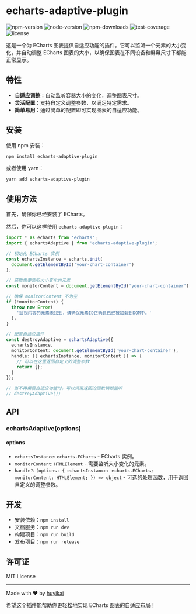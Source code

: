 # echarts-adaptive-plugin

![npm-version](https://flat.badgen.net/npm/v/echarts-adaptive-plugin) ![node-version](https://flat.badgen.net/npm/node/echarts-adaptive-plugin) ![npm-downloads](https://flat.badgen.net/npm/dw/echarts-adaptive-plugin) ![test-coverage](https://flat.badgen.net/codecov/c/github/huyikai/echarts-adaptive-plugin) ![license](https://flat.badgen.net/npm/license/echarts-adaptive-plugin)

这是一个为 ECharts 图表提供自适应功能的插件。它可以监听一个元素的大小变化，并自动调整 ECharts 图表的大小，以确保图表在不同设备和屏幕尺寸下都能正常显示。

## 特性

- **自适应调整**：自动监听容器大小的变化，调整图表尺寸。
- **灵活配置**：支持自定义调整参数，以满足特定需求。
- **简单易用**：通过简单的配置即可实现图表的自适应功能。

## 安装

使用 npm 安装：

```bash
npm install echarts-adaptive-plugin
```

或者使用 yarn：

```bash
yarn add echarts-adaptive-plugin
```

## 使用方法

首先，确保你已经安装了 ECharts。

然后，你可以这样使用 `echarts-adaptive-plugin`：

```typescript
import * as echarts from 'echarts';
import { echartsAdaptive } from 'echarts-adaptive-plugin';

// 初始化 ECharts 实例
const echartsInstance = echarts.init(
  document.getElementById('your-chart-container')
);

// 获取需要监听大小变化的元素
const monitorContent = document.getElementById('your-chart-container');

// 确保 monitorContent 不为空
if (!monitorContent) {
  throw new Error(
    '监视内容的元素未找到，请确保元素ID正确且已经被加载到DOM中。'
  );
}

// 配置自适应插件
const destroyAdaptive = echartsAdaptive({
  echartsInstance,
  monitorContent: document.getElementById('your-chart-container'),
  handle: ({ echartsInstance, monitorContent }) => {
    // 可以在这里返回自定义的调整参数
    return {};
  }
});

// 当不再需要自适应功能时，可以调用返回的函数销毁监听
// destroyAdaptive();
```

## API

### echartsAdaptive(options)

#### options

- `echartsInstance`: `echarts.ECharts` - ECharts 实例。
- `monitorContent`: `HTMLElement` - 需要监听大小变化的元素。
- `handle?`: `(options: { echartsInstance: echarts.ECharts; monitorContent: HTMLElement; }) => object` - 可选的处理函数，用于返回自定义的调整参数。

## 开发

- 安装依赖：`npm install`
- 文档服务：`npm run dev`
- 构建项目：`npm run build`
- 发布项目：`npm run release`

## 许可证

MIT License

---

Made with ❤️ by [huyikai](https://github.com/huyikai)

希望这个插件能帮助你更轻松地实现 ECharts 图表的自适应布局！
